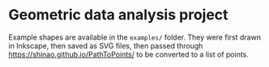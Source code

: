 # Geometric data analysis project

Example shapes are available in the `examples/` folder. They were first drawn in Inkscape, then saved as SVG files, then passed through https://shinao.github.io/PathToPoints/ to be converted to a list of points.